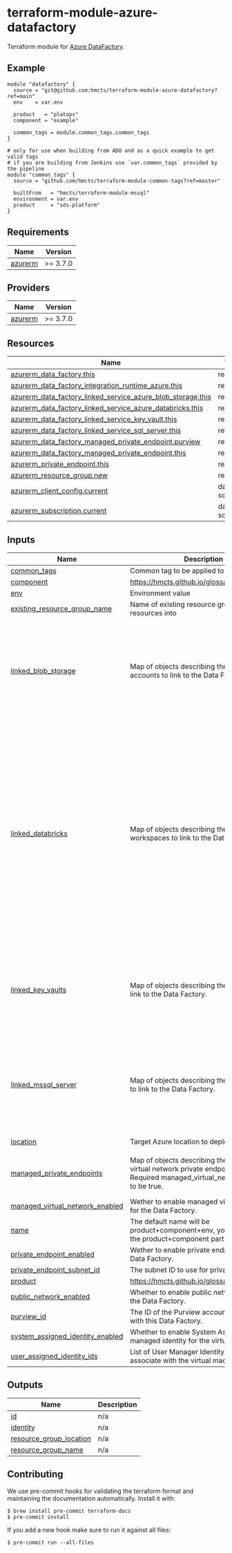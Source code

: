 # terraform-module-azure-datafactory

Terraform module for [Azure DataFactory](https://learn.microsoft.com/en-us/azure/data-factory/).

## Example

<!-- todo update module name -->
```hcl
module "datafactory" {
  source = "git@github.com:hmcts/terraform-module-azure-datafactory?ref=main"
  env    = var.env

  product   = "platops"
  component = "example"

  common_tags = module.common_tags.common_tags
}

# only for use when building from ADO and as a quick example to get valid tags
# if you are building from Jenkins use `var.common_tags` provided by the pipeline
module "common_tags" {
  source = "github.com/hmcts/terraform-module-common-tags?ref=master"

  builtFrom   = "hmcts/terraform-module-mssql"
  environment = var.env
  product     = "sds-platform"
}
```

<!-- BEGIN_TF_DOCS -->
## Requirements

| Name | Version |
|------|---------|
| <a name="requirement_azurerm"></a> [azurerm](#requirement\_azurerm) | >= 3.7.0 |

## Providers

| Name | Version |
|------|---------|
| <a name="provider_azurerm"></a> [azurerm](#provider\_azurerm) | >= 3.7.0 |

## Resources

| Name | Type |
|------|------|
| [azurerm_data_factory.this](https://registry.terraform.io/providers/hashicorp/azurerm/latest/docs/resources/data_factory) | resource |
| [azurerm_data_factory_integration_runtime_azure.this](https://registry.terraform.io/providers/hashicorp/azurerm/latest/docs/resources/data_factory_integration_runtime_azure) | resource |
| [azurerm_data_factory_linked_service_azure_blob_storage.this](https://registry.terraform.io/providers/hashicorp/azurerm/latest/docs/resources/data_factory_linked_service_azure_blob_storage) | resource |
| [azurerm_data_factory_linked_service_azure_databricks.this](https://registry.terraform.io/providers/hashicorp/azurerm/latest/docs/resources/data_factory_linked_service_azure_databricks) | resource |
| [azurerm_data_factory_linked_service_key_vault.this](https://registry.terraform.io/providers/hashicorp/azurerm/latest/docs/resources/data_factory_linked_service_key_vault) | resource |
| [azurerm_data_factory_linked_service_sql_server.this](https://registry.terraform.io/providers/hashicorp/azurerm/latest/docs/resources/data_factory_linked_service_sql_server) | resource |
| [azurerm_data_factory_managed_private_endpoint.purview](https://registry.terraform.io/providers/hashicorp/azurerm/latest/docs/resources/data_factory_managed_private_endpoint) | resource |
| [azurerm_data_factory_managed_private_endpoint.this](https://registry.terraform.io/providers/hashicorp/azurerm/latest/docs/resources/data_factory_managed_private_endpoint) | resource |
| [azurerm_private_endpoint.this](https://registry.terraform.io/providers/hashicorp/azurerm/latest/docs/resources/private_endpoint) | resource |
| [azurerm_resource_group.new](https://registry.terraform.io/providers/hashicorp/azurerm/latest/docs/resources/resource_group) | resource |
| [azurerm_client_config.current](https://registry.terraform.io/providers/hashicorp/azurerm/latest/docs/data-sources/client_config) | data source |
| [azurerm_subscription.current](https://registry.terraform.io/providers/hashicorp/azurerm/latest/docs/data-sources/subscription) | data source |

## Inputs

| Name | Description | Type | Default | Required |
|------|-------------|------|---------|:--------:|
| <a name="input_common_tags"></a> [common\_tags](#input\_common\_tags) | Common tag to be applied to resources | `map(string)` | n/a | yes |
| <a name="input_component"></a> [component](#input\_component) | https://hmcts.github.io/glossary/#component | `string` | n/a | yes |
| <a name="input_env"></a> [env](#input\_env) | Environment value | `string` | n/a | yes |
| <a name="input_existing_resource_group_name"></a> [existing\_resource\_group\_name](#input\_existing\_resource\_group\_name) | Name of existing resource group to deploy resources into | `string` | `null` | no |
| <a name="input_linked_blob_storage"></a> [linked\_blob\_storage](#input\_linked\_blob\_storage) | Map of objects describing the blob storage accounts to link to the Data Factory. | <pre>map(object({<br>    connection_string        = string<br>    use_managed_identity     = optional(bool, true)<br>    description              = optional(string)<br>    integration_runtime_name = optional(string)<br>    annotations              = optional(list(string))<br>    parameters               = optional(map(any))<br>    additional_properties    = optional(map(any))<br>  }))</pre> | `{}` | no |
| <a name="input_linked_databricks"></a> [linked\_databricks](#input\_linked\_databricks) | Map of objects describing the DataBricks workspaces to link to the Data Factory. | <pre>map(object({<br>    databricks_workspace_id  = string<br>    databricks_workspace_url = string<br>    existing_cluster_id      = optional(string)<br>    new_cluster_config = optional(object({<br>      cluster_version       = string<br>      node_type             = string<br>      driver_node_type      = optional(string)<br>      init_scripts          = optional(list(string))<br>      log_destination       = optional(string)<br>      max_number_of_workers = optional(number, 2)<br>      min_number_of_workers = optional(number, 1)<br>      spark_config          = optional(map(string))<br>      spark_env_vars        = optional(map(string))<br>    }))<br>    description              = optional(string)<br>    integration_runtime_name = optional(string)<br>    annotations              = optional(list(string))<br>    parameters               = optional(map(any))<br>    additional_properties    = optional(map(any))<br>  }))</pre> | `{}` | no |
| <a name="input_linked_key_vaults"></a> [linked\_key\_vaults](#input\_linked\_key\_vaults) | Map of objects describing the KeyVaults to link to the Data Factory. | <pre>map(object({<br>    resource_id              = string<br>    description              = optional(string)<br>    integration_runtime_name = optional(string)<br>    annotations              = optional(list(string))<br>    parameters               = optional(map(any))<br>    additional_properties    = optional(map(any))<br>  }))</pre> | `{}` | no |
| <a name="input_linked_mssql_server"></a> [linked\_mssql\_server](#input\_linked\_mssql\_server) | Map of objects describing the SQL Servers to link to the Data Factory. | <pre>map(object({<br>    server_fqdn              = string<br>    database_name            = string<br>    description              = optional(string)<br>    integration_runtime_name = optional(string)<br>    annotations              = optional(list(string))<br>    parameters               = optional(map(any))<br>    additional_properties    = optional(map(any))<br>  }))</pre> | `{}` | no |
| <a name="input_location"></a> [location](#input\_location) | Target Azure location to deploy the resource | `string` | `"UK South"` | no |
| <a name="input_managed_private_endpoints"></a> [managed\_private\_endpoints](#input\_managed\_private\_endpoints) | Map of objects describing the managed virtual network private endpoints to create. Required managed\_virtual\_network\_enabled to be true. | <pre>map(object({<br>    subresource_name = string<br>    resource_id      = string<br>  }))</pre> | `{}` | no |
| <a name="input_managed_virtual_network_enabled"></a> [managed\_virtual\_network\_enabled](#input\_managed\_virtual\_network\_enabled) | Wether to enable managed virtual network for the Data Factory. | `bool` | `true` | no |
| <a name="input_name"></a> [name](#input\_name) | The default name will be product+component+env, you can override the product+component part by setting this | `string` | `null` | no |
| <a name="input_private_endpoint_enabled"></a> [private\_endpoint\_enabled](#input\_private\_endpoint\_enabled) | Wether to enable private endpoints for the Data Factory. | `bool` | `false` | no |
| <a name="input_private_endpoint_subnet_id"></a> [private\_endpoint\_subnet\_id](#input\_private\_endpoint\_subnet\_id) | The subnet ID to use for private endpoints. | `string` | `null` | no |
| <a name="input_product"></a> [product](#input\_product) | https://hmcts.github.io/glossary/#product | `string` | n/a | yes |
| <a name="input_public_network_enabled"></a> [public\_network\_enabled](#input\_public\_network\_enabled) | Whether to enable public network access to the Data Factory. | `bool` | `false` | no |
| <a name="input_purview_id"></a> [purview\_id](#input\_purview\_id) | The ID of the Purview account to associated with this Data Factory. | `string` | `null` | no |
| <a name="input_system_assigned_identity_enabled"></a> [system\_assigned\_identity\_enabled](#input\_system\_assigned\_identity\_enabled) | Whether to enable System Assigned managed identity for the virtual machine. | `bool` | `false` | no |
| <a name="input_user_assigned_identity_ids"></a> [user\_assigned\_identity\_ids](#input\_user\_assigned\_identity\_ids) | List of User Manager Identity IDs to associate with the virtual machine. | `list(string)` | `[]` | no |

## Outputs

| Name | Description |
|------|-------------|
| <a name="output_id"></a> [id](#output\_id) | n/a |
| <a name="output_identity"></a> [identity](#output\_identity) | n/a |
| <a name="output_resource_group_location"></a> [resource\_group\_location](#output\_resource\_group\_location) | n/a |
| <a name="output_resource_group_name"></a> [resource\_group\_name](#output\_resource\_group\_name) | n/a |
<!-- END_TF_DOCS -->

## Contributing

We use pre-commit hooks for validating the terraform format and maintaining the documentation automatically.
Install it with:

```shell
$ brew install pre-commit terraform-docs
$ pre-commit install
```

If you add a new hook make sure to run it against all files:
```shell
$ pre-commit run --all-files
```
